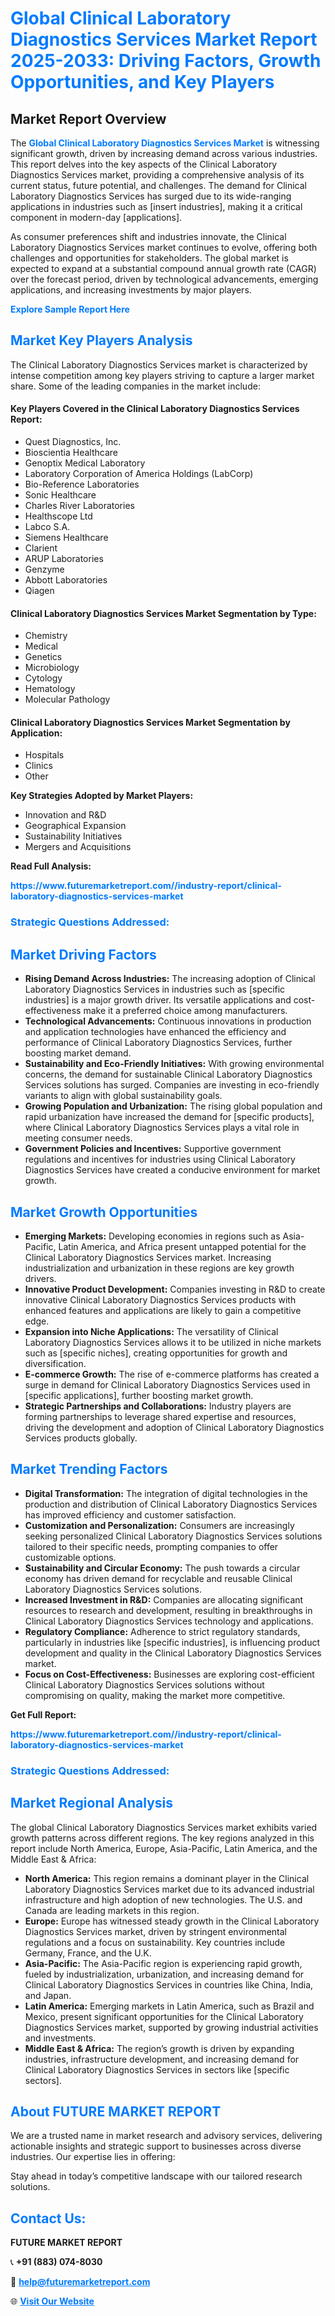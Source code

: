 <h1 style="color: #007BFF;">Global Clinical Laboratory Diagnostics Services Market Report 2025-2033: Driving Factors, Growth Opportunities, and Key Players</h1>

<section id="overview">
<h2>Market Report Overview</h2>
<p>The <a href="https://www.futuremarketreport.com//industry-report/clinical-laboratory-diagnostics-services-market" style="color: #007BFF; text-decoration: none;"><strong>Global Clinical Laboratory Diagnostics Services Market</strong></a> is witnessing significant growth, driven by increasing demand across various industries. This report delves into the key aspects of the Clinical Laboratory Diagnostics Services market, providing a comprehensive analysis of its current status, future potential, and challenges. The demand for Clinical Laboratory Diagnostics Services has surged due to its wide-ranging applications in industries such as [insert industries], making it a critical component in modern-day [applications].</p>
<p>As consumer preferences shift and industries innovate, the Clinical Laboratory Diagnostics Services market continues to evolve, offering both challenges and opportunities for stakeholders. The global market is expected to expand at a substantial compound annual growth rate (CAGR) over the forecast period, driven by technological advancements, emerging applications, and increasing investments by major players.</p>
</section>

<section id="overview">
<p><a href="https://www.futuremarketreport.com//request-sample/reportId=78348" style="color: #007BFF; text-decoration: none;"><strong>Explore Sample Report Here</strong></a></p>
</section>

<section id="key-players">
<h2 style="color: #007BFF;">Market Key Players Analysis</h2>
<p>The Clinical Laboratory Diagnostics Services market is characterized by intense competition among key players striving to capture a larger market share. Some of the leading companies in the market include:</p>
<h4>Key Players Covered in the Clinical Laboratory Diagnostics Services Report:</h4>
<ul><li>Quest Diagnostics, Inc.</li><li>Bioscientia Healthcare</li><li>Genoptix Medical Laboratory</li><li>Laboratory Corporation of America Holdings (LabCorp)</li><li>Bio-Reference Laboratories</li><li>Sonic Healthcare</li><li>Charles River Laboratories</li><li>Healthscope Ltd</li><li>Labco S.A.</li><li>Siemens Healthcare</li><li>Clarient</li><li>ARUP Laboratories</li><li>Genzyme</li><li>Abbott Laboratories</li><li>Qiagen</li></ul>
<h4>Clinical Laboratory Diagnostics Services Market Segmentation by Type:</h4>
<ul><li>Chemistry</li><li>Medical</li><li>Genetics</li><li>Microbiology</li><li>Cytology</li><li>Hematology</li><li>Molecular Pathology</li></ul>

<h4>Clinical Laboratory Diagnostics Services Market Segmentation by Application:</h4>
<ul><li>Hospitals</li><li>Clinics</li><li>Other</li></ul>
<p><strong>Key Strategies Adopted by Market Players:</strong></p>
<ul>
<li>Innovation and R&D</li>
<li>Geographical Expansion</li>
<li>Sustainability Initiatives</li>
<li>Mergers and Acquisitions</li>
</ul>
</section>

<section>
<p><strong>Read Full Analysis: </strong></p><a href="https://www.futuremarketreport.com//industry-report/clinical-laboratory-diagnostics-services-market" style="color: #007BFF; text-decoration: none;"><strong>https://www.futuremarketreport.com//industry-report/clinical-laboratory-diagnostics-services-market</strong></a>
<h3 style="color: #007BFF;">Strategic Questions Addressed:</h3>
</section>

<section id="driving-factors">
<h2 style="color: #007BFF;">Market Driving Factors</h2>
<ul>
<li><strong>Rising Demand Across Industries:</strong> The increasing adoption of Clinical Laboratory Diagnostics Services in industries such as [specific industries] is a major growth driver. Its versatile applications and cost-effectiveness make it a preferred choice among manufacturers.</li>
<li><strong>Technological Advancements:</strong> Continuous innovations in production and application technologies have enhanced the efficiency and performance of Clinical Laboratory Diagnostics Services, further boosting market demand.</li>
<li><strong>Sustainability and Eco-Friendly Initiatives:</strong> With growing environmental concerns, the demand for sustainable Clinical Laboratory Diagnostics Services solutions has surged. Companies are investing in eco-friendly variants to align with global sustainability goals.</li>
<li><strong>Growing Population and Urbanization:</strong> The rising global population and rapid urbanization have increased the demand for [specific products], where Clinical Laboratory Diagnostics Services plays a vital role in meeting consumer needs.</li>
<li><strong>Government Policies and Incentives:</strong> Supportive government regulations and incentives for industries using Clinical Laboratory Diagnostics Services have created a conducive environment for market growth.</li>
</ul>
</section>

<section id="growth-opportunities">
<h2 style="color: #007BFF;">Market Growth Opportunities</h2>
<ul>
<li><strong>Emerging Markets:</strong> Developing economies in regions such as Asia-Pacific, Latin America, and Africa present untapped potential for the Clinical Laboratory Diagnostics Services market. Increasing industrialization and urbanization in these regions are key growth drivers.</li>
<li><strong>Innovative Product Development:</strong> Companies investing in R&D to create innovative Clinical Laboratory Diagnostics Services products with enhanced features and applications are likely to gain a competitive edge.</li>
<li><strong>Expansion into Niche Applications:</strong> The versatility of Clinical Laboratory Diagnostics Services allows it to be utilized in niche markets such as [specific niches], creating opportunities for growth and diversification.</li>
<li><strong>E-commerce Growth:</strong> The rise of e-commerce platforms has created a surge in demand for Clinical Laboratory Diagnostics Services used in [specific applications], further boosting market growth.</li>
<li><strong>Strategic Partnerships and Collaborations:</strong> Industry players are forming partnerships to leverage shared expertise and resources, driving the development and adoption of Clinical Laboratory Diagnostics Services products globally.</li>
</ul>
</section>

<section id="trending-factors">
<h2 style="color: #007BFF;">Market Trending Factors</h2>
<ul>
<li><strong>Digital Transformation:</strong> The integration of digital technologies in the production and distribution of Clinical Laboratory Diagnostics Services has improved efficiency and customer satisfaction.</li>
<li><strong>Customization and Personalization:</strong> Consumers are increasingly seeking personalized Clinical Laboratory Diagnostics Services solutions tailored to their specific needs, prompting companies to offer customizable options.</li>
<li><strong>Sustainability and Circular Economy:</strong> The push towards a circular economy has driven demand for recyclable and reusable Clinical Laboratory Diagnostics Services solutions.</li>
<li><strong>Increased Investment in R&D:</strong> Companies are allocating significant resources to research and development, resulting in breakthroughs in Clinical Laboratory Diagnostics Services technology and applications.</li>
<li><strong>Regulatory Compliance:</strong> Adherence to strict regulatory standards, particularly in industries like [specific industries], is influencing product development and quality in the Clinical Laboratory Diagnostics Services market.</li>
<li><strong>Focus on Cost-Effectiveness:</strong> Businesses are exploring cost-efficient Clinical Laboratory Diagnostics Services solutions without compromising on quality, making the market more competitive.</li>
</ul>
</section>

<section>
<p><strong>Get Full Report: </strong></p><a href="https://www.futuremarketreport.com//industry-report/clinical-laboratory-diagnostics-services-market" style="color: #007BFF; text-decoration: none;"><strong>https://www.futuremarketreport.com//industry-report/clinical-laboratory-diagnostics-services-market</strong></a>
<h3 style="color: #007BFF;">Strategic Questions Addressed:</h3>
</section>


<section id="regional-analysis">
<h2 style="color: #007BFF;">Market Regional Analysis</h2>
<p>The global Clinical Laboratory Diagnostics Services market exhibits varied growth patterns across different regions. The key regions analyzed in this report include North America, Europe, Asia-Pacific, Latin America, and the Middle East & Africa:</p>
<ul>
<li><strong>North America:</strong> This region remains a dominant player in the Clinical Laboratory Diagnostics Services market due to its advanced industrial infrastructure and high adoption of new technologies. The U.S. and Canada are leading markets in this region.</li>
<li><strong>Europe:</strong> Europe has witnessed steady growth in the Clinical Laboratory Diagnostics Services market, driven by stringent environmental regulations and a focus on sustainability. Key countries include Germany, France, and the U.K.</li>
<li><strong>Asia-Pacific:</strong> The Asia-Pacific region is experiencing rapid growth, fueled by industrialization, urbanization, and increasing demand for Clinical Laboratory Diagnostics Services in countries like China, India, and Japan.</li>
<li><strong>Latin America:</strong> Emerging markets in Latin America, such as Brazil and Mexico, present significant opportunities for the Clinical Laboratory Diagnostics Services market, supported by growing industrial activities and investments.</li>
<li><strong>Middle East & Africa:</strong> The region’s growth is driven by expanding industries, infrastructure development, and increasing demand for Clinical Laboratory Diagnostics Services in sectors like [specific sectors].</li>
</ul>
</section>

<footer>
<h2 style="color: #007BFF;">About FUTURE MARKET REPORT</h2>
<p>We are a trusted name in market research and advisory services, delivering actionable insights and strategic support to businesses across diverse industries. Our expertise lies in offering:</p>

<p>Stay ahead in today’s competitive landscape with our tailored research solutions.</p>

<h2 style="color: #007BFF;">Contact Us:</h2>
<p><strong>FUTURE MARKET REPORT</strong></p>
<p>📞 <strong>+91 (883) 074-8030</strong></p>
<p>📧 <strong><a href="mailto:help@futuremarketreport.com" style="color: #007BFF;">help@futuremarketreport.com</a></strong></p>
<p>🌐 <strong><a href="https://www.futuremarketreport.com/" style="color: #007BFF;">Visit Our Website</a></strong></p>
</footer>